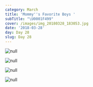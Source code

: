 ```yaml
---
category: March
title: 'Mommy''s Favorite Boys '
subTitle: "\U0001F499"
cover: /images/img_20180328_183053.jpg
date: '2018-03-28'
day: Day 28
slug: Day 28
---
```

![null](/images/img_20180328_183053.jpg)

![null](/images/mvimg_20180328_183216.jpg)

![null](/images/img_20180328_122416.jpg)

![null](/images/00100dportrait_00100_burst20180328182902890_cover.jpg)
